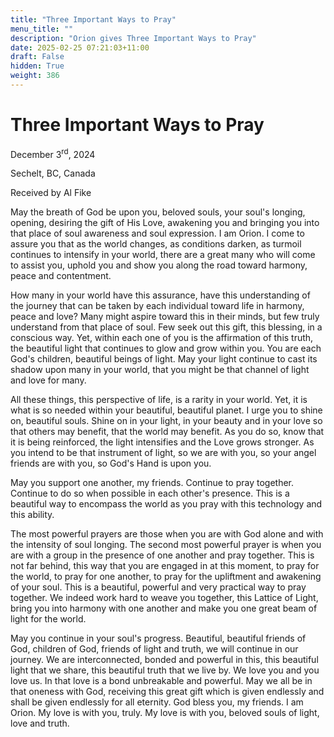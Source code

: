 ```yaml
---
title: "Three Important Ways to Pray"
menu_title: ""
description: "Orion gives Three Important Ways to Pray"
date: 2025-02-25 07:21:03+11:00
draft: False
hidden: True
weight: 386
---
```

# Three Important Ways to Pray 

December 3<sup>rd</sup>, 2024

Sechelt, BC, Canada

Received by Al Fike 

May the breath of God be upon you, beloved souls, your soul's longing, opening, desiring the gift of His Love, awakening you and bringing you into that place of soul awareness and soul expression. I am Orion. I come to assure you that as the world changes, as conditions darken, as turmoil continues to intensify in your world, there are a great many who will come to assist you, uphold you and show you along the road toward harmony, peace and contentment.

How many in your world have this assurance, have this understanding of the journey that can be taken by each individual toward life in harmony, peace and love? Many might aspire toward this in their minds, but few truly understand from that place of soul. Few seek out this gift, this blessing, in a conscious way. Yet, within each one of you is the affirmation of this truth, the beautiful light that continues to glow and grow within you. You are each God's children, beautiful beings of light. May your light continue to cast its shadow upon many in your world, that you might be that channel of light and love for many.

All these things, this perspective of life, is a rarity in your world. Yet, it is what is so needed within your beautiful, beautiful planet. I urge you to shine on, beautiful souls. Shine on in your light, in your beauty and in your love so that others may benefit, that the world may benefit. As you do so, know that it is being reinforced, the light intensifies and the Love grows stronger. As you intend to be that instrument of light, so we are with you, so your angel friends are with you, so God's Hand is upon you. 

May you support one another, my friends. Continue to pray together. Continue to do so when possible in each other's presence. This is a beautiful way to encompass the world as you pray with this technology and this ability. 

The most powerful prayers are those when you are with God alone and with the intensity of soul longing. The second most powerful prayer is when you are with a group in the presence of one another and pray together. This is not far behind, this way that you are engaged in at this moment, to pray for the world, to pray for one another, to pray for the upliftment and awakening of your soul. This is a beautiful, powerful and very practical way to pray together. We indeed work hard to weave you together, this Lattice of Light, bring you into harmony with one another and make you one great beam of light for the world.

May you continue in your soul's progress. Beautiful, beautiful friends of God, children of God, friends of light and truth, we will continue in our journey. We are interconnected, bonded and powerful in this, this beautiful light that we share, this beautiful truth that we live by. We love you and you love us. In that love is a bond unbreakable and powerful. May we all be in that oneness with God, receiving this great gift which is given endlessly and shall be given endlessly for all eternity. God bless you, my friends. I am Orion. My love is with you, truly. My love is with you, beloved souls of light, love and truth.